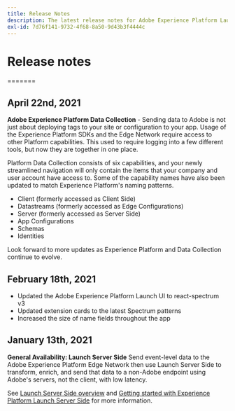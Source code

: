 ```yaml
---
title: Release Notes
description: The latest release notes for Adobe Experience Platform Launch.
exl-id: 7d76f141-9732-4f68-8a50-9d43b3f4444c
---
```

# Release notes

=======

## April 22nd, 2021

**Adobe Experience Platform Data Collection** - Sending data to Adobe is not just about deploying tags to your site or configuration to your app.  Usage of the Experience Platform SDKs and the Edge Network require access to other Platform capabilities.  This used to require logging into a few different tools, but now they are together in one place.

Platform Data Collection consists of six capabilities, and your newly streamlined navigation will only contain the items that your company and user account have access to.  Some of the capability names have also been updated to match Experience Platform's naming patterns.

* Client (formerly accessed as Client Side)
* Datastreams (formerly accessed as Edge Configurations)
* Server (formerly accessed as Server Side)
* App Configurations
* Schemas
* Identities

Look forward to more updates as Experience Platform and Data Collection continue to evolve.

## February 18th, 2021

* Updated the Adobe Experience Platform Launch UI to react-spectrum v3
* Updated extension cards to the latest Spectrum patterns
* Increased the size of name fields throughout the app

## January 13th, 2021

**General Availability: Launch Server Side** Send event-level data to the Adobe Experience Platform Edge Network then use Launch Server Side to transform, enrich, and send that data to a non-Adobe endpoint using Adobe's servers, not the client, with low latency.

See [Launch Server Side overview](https://experienceleague.adobe.com/docs/launch/using/server-side-info/server-side-overview.html?lang=en#server-side-info) and [Getting started with Experience Platform Launch Server Side](https://experienceleague.adobe.com/docs/launch/using/server-side-info/server-side-getting-started.html?lang=en#server-side-info) for more information.
